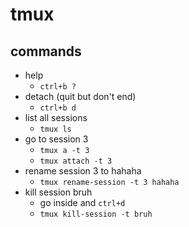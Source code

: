 # tmux
## commands
- help
	- `ctrl+b ?`
- detach (quit but don't end)
	- `ctrl+b d`
- list all sessions
	- `tmux ls`
- go to session 3
	- `tmux a -t 3`
	- `tmux attach -t 3`
- rename session 3 to hahaha
	- `tmux rename-session -t 3 hahaha`
- kill session bruh
	- go inside and `ctrl+d`
	- `tmux kill-session -t bruh`